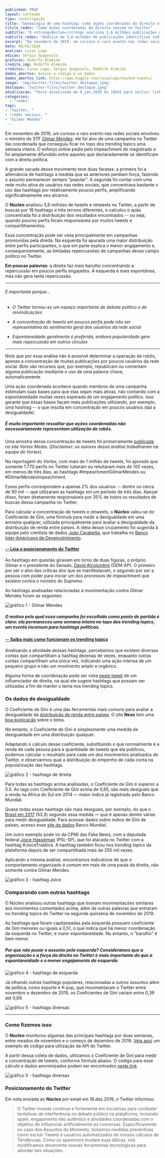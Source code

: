 ```yaml
---
published: TRUE
layout: conteudo
tipo: investigação
title: "Genealogia de uma hashtag: como ações coordenadas da direita nascem no Twitter"
titulo_redes: "Como ações coordenadas da direita nascem no Twitter"
subtitle: "O <strong>Núcleo</strong> analisou 3,6 milhões publicações no Twitter, a partir de buscas por 18 hashtags e três termos diferentes, e identificou indícios de coordenação em campanhas da direita política na rede social."
subtitle_redes: "Análise de 3,6 milhões de publicações identificou indícios de coordenação em campanhas na rede social."
excerpt: "Em novembro de 2019, um curioso e raro evento nas redes sociais envolveu o ministro do STF Gilmar Mendes: ele foi alvo de uma campanha no Twitter tão coordenada que conseguiu ficar no topo dos trending topics uma semana inteira. O esforço online pedia pelo impeachment do magistrado e foi amplamente difundido entre aqueles que declaradamente se identificam com a direita política. "
date: 08/01/2020
analise: Lucas Lago
edicao: Sérgio Spagnuolo
graficos: Rodolfo Almeida
credito_img: Rodolfo Almeida
creditos: Lucas Lago, Sérgio Spagnuolo, Rodolfo Almeida
dados_abertos: Acesse o código e os dados
dados_abertos_link: https://www.kaggle.com/lucaslago/hashed-tweets/
image: 'img/twitter-files/twitter_destaque.jpeg'
destaque: 'twitter-files/twitter_destaque.jpeg'
atualizacao: "Texto atualizado em 9.jan.2020 às 19h41 para incluir link para explicação sobre trending topics"
categories:
  - "redes"
tags:
- "Twitter, "
- "redes sociais, "
- "Gilmar Mendes"
---
```


Em novembro de 2019, um curioso e raro evento nas redes sociais envolveu o ministro do STF [Gilmar Mendes](http://bit.ly/2SYZg18): ele foi alvo de uma campanha no Twitter tão coordenada que conseguiu ficar no topo dos trending topics uma semana inteira. O esforço online pedia pelo impeachment do magistrado e foi amplamente difundido entre aqueles que declaradamente se identificam com a direita política. 

A grande sacada desse movimento teve duas facetas: a primeira foi a alternância de hashtags à medida que as anteriores perdiam força, fazendo o assunto permanecer sempre “popular”. A segunda foi contar com uma rede muito ativa de usuários nas redes sociais, que concentrava bastante o uso das hashtags por relativamente poucos perfis, amplificando significativamente seu alcance.

O **Núcleo** analisou 3,6 milhões de tweets e retweets no Twitter, a partir de buscas por 18 hashtags e três termos diferentes, e calculou o quão concentrada foi a distribuição dos resultados encontrados -- ou seja, quando poucos perfis foram responsáveis por muitos tweets e compartilhamentos.

Essa concentração pode ser vista principalmente em campanhas promovidas pela direita. Na esquerda foi apurada uma maior distribuição entre perfis participantes, o que em parte explica o menor engajamento e, consequentemente, as limitadas repercussões de campanhas desse campo político no Twitter.

**Em poucas palavras**: a direita faz mais barulho concentrando a repercussão em poucos perfis engajados. A esquerda é mais espontânea, mas não gera tanta repercussão.

---

###### É importante porque...

- *O Twitter tornou-se um espaço importante de debate político e de reivindicações*

- *A concentração de tweets em poucos perfis pode não ser representativa do sentimento geral dos usuários da rede social*

- *Espontaneidade geralmente é preferida, embora popularidade gere mais repercussão em outros círculos*

---

Note que por essa análise não é possível determinar a operação de robôs, apenas a concentração de muitas publicações por poucos usuários da rede social. *Bots* são recursos que, por exemplo, republicam ou comentam alguma publicação mediante o uso de uma palavra-chave, automaticamente.

Uma ação coordenada acontece quando membros de uma campanha estimulam suas bases para que elas sejam mais ativas, não contando com a espontaneidade muitas vezes esperada de um engajamento político. Isso garante que essas bases façam mais publicações utilizando, por exemplo, uma hashtag -- o que resulta em concentração em poucos usuários (daí a desigualdade).

##### É muito importante ressaltar que **ações coordenadas não necessariamente representam utilização de robôs**.

Uma amostra dessa concentração de tweets foi primeiramente [publicada](https://vortex.media/dados/19632/campanha-no-twitter-por-impeachment-de-gilmar-mendes-tem-marcas-de-acao-coordenada/) no site *Vortex Media*. (*Disclaimer: os autores dessa análise trabalharam na equipe do Vortex*). 

Na reportagem do *Vortex*, com mais de 1 milhão de tweets, foi apurado que somente 1.770 perfis no Twitter tuitaram ou retuitaram mais de 100 vezes, em menos de três dias, as hashtags #ImpeachmentGilmarMendes ou #GilmarMendesImpeachment.

Esses perfis correspondem a apenas 2% dos usuários -- dentre os cerca de 90 mil -- que utilizaram as hashtags em um período de três dias. Apesar disso, foram diretamente responsáveis por 35% de todos os resultados de buscas dessa campanha no Twitter.

Para calcular a concentração de tweets e retweets, o **Núcleo** valeu-se do Coeficiente de Gini, uma fórmula para medir a desigualdade em uma amostra qualquer, utilizada principalmente para avaliar a desigualdade da distribuição de renda entre países. A ideia desse cruzamento foi sugerida à equipe pelo cientista de dados [João Carabetta](https://twitter.com/joaocarabetta), que trabalha no [Banco Inter-Americano de Desenvolvimento](https://www.iadb.org/pt). 

#### [-- Leia o posicionamento do Twitter](#pos-twitter)

As hashtags em questão giravam em torno de duas figuras, o próprio Gilmar e o presidente do Senado, [David Alcolumbre](https://www25.senado.leg.br/web/senadores/senador/-/perfil/3830) (DEM-AP). O primeiro por ser o alvo das críticas dos que se manifestavam, o segundo por ser a pessoa com poder para iniciar um dos processos de impeachment que existem contra o ministro do Supremo.

As hashtags analisadas relacionadas à movimentação contra Gilmar Mendes foram as seguintes:

![gráfico 1 - Gilmar Mendes](https://github.com/voltdatalab/nucleo-landing/blob/gh-pages/img/twitter-files/gini-tweets_data.png?raw=true)

##### O motivo pelo qual essa campanha foi escolhida como ponto de partida é claro: ela permaneceu uma semana inteira no topo dos *trending topics*, um evento incomum para hashtags políticas.

#### [-- Saiba mais como funcionam os trending topics](https://help.twitter.com/pt/using-twitter/twitter-trending-faqs)

Analisando a atividade dessas hashtags, percebemos que existem diversas contas que compartilham a hashtag dezenas de vezes, enquanto outras contas compartilham uma única vez, indicando uma ação intensa de um pequeno grupo e não um movimento amplo e orgânico.

Alguma forma de coordenação pode ser vista [neste tweet](https://twitter.com/dimacgarcia/status/1194288289869651968) de um influenciador de direita, na qual ele sugere hashtags que possam ser utilizadas a fim de manter o tema nos trending topics. 

### Os dados de desigualdade

O Coeficiente de Gini é uma das ferramentas mais comuns para avaliar a desigualdade da [distribuição de renda entre países](http://www.ipea.gov.br/desafios/index.php?Itemid=23&id=2048%3Acatid%3D28&option=com_content). O site **Nexo** tem uma [boa explicação](https://www.nexojornal.com.br/grafico/2017/07/31/A-evolu%C3%A7%C3%A3o-da-desigualdade-de-renda-no-Brasil-e-no-mundo) sobre o tema.

No entanto, o Coeficiente de Gini é simplesmente uma medida de desigualdade em uma distribuição qualquer.

Adaptando o cálculo desse coeficiente, substituindo o que normalmente é a renda de cada pessoa para a quantidade de tweets que ela publicou, podemos calcular o resultado para cada um dos movimentos analisados do Twitter, e observarmos qual a distribuição do empenho de cada conta na popularização das hashtags.

![gráfico 2 - hashtags de direita](https://github.com/voltdatalab/nucleo-landing/blob/gh-pages/img/twitter-files/gini-tweets_direita.png?raw=true)

Para todas as hashtags acima analisadas, o Coeficiente de Gini é superior a 0.5. As tags com Coeficiente de Gini acima de 0,65, são mais desiguais que a renda na África do Sul em 2014 — maior índice já registrado pelo Banco Mundial.

Quase todas essas hashtags são mais desiguais, por exemplo, do que o [Brasil em 2017](https://data.worldbank.org/indicator/SI.POV.GINI?locations=BR) (53,3) segundo essa medida — que é apenas dentre várias para medir desigualdade. Para acessar dados sobre índice de Gini de países, acesso esse [site de dados](https://data.worldbank.org/indicator/SI.POV.GINI) Banco Mundial.

Um outro exemplo pode vir da CPMI das Fake News, com a deputada federal [Joice Hasselman](https://www.camara.leg.br/deputados/204546) (PSL-SP), que foi atacada no Twitter com a hashtag #JoiceTraidora. A hashtag também ficou nos _trending topics_ da plataforma depois de ser compartilhada mais de 250 mil vezes.

Aplicando a mesma análise, encontramos indicativos de que o comportamento organizado é comum em mais de uma pauta da direita, não somente contra Gilmar Mendes.

![gráfico 3 - hashtag Joice](https://github.com/voltdatalab/nucleo-landing/blob/gh-pages/img/twitter-files/gini-tweets_joice.png?raw=true)

### Comparando com outras hashtags

O Núcleo analisou outras hashtags que tiveram movimentações similares aos movimentos comentados acima, além de outras palavras que entraram no _trending topics_ do Twitter na segunda quinzena de novembro de 2019.

As hashtags que foram capitaneadas pela esquerda possuem coeficiente de Gini menores ou iguais a 0,51, o que indica que há menor coordenação da esquerda no Twitter, e maior espontaneidade. No entanto, o "barulho" é bem menor.

##### Por que não puxar o assunto pela esquerda? Consideramos que a organização e a força da direita no Twitter é mais importante do que a espontaneidade e o menor engajamento da esquerda.    

![gráfico 4 - hashtags de esquerda](https://github.com/voltdatalab/nucleo-landing/blob/gh-pages/img/twitter-files/gini-tweets_esquerda.png?raw=true)

Já olhando outras hashtags populares, relacionadas a outros assuntos além de política, como esporte e K-pop, que movimentaram o Twitter entre novembro e dezembro de 2019, os Coeficientes de Gini variam entre 0,39 até 0,69.

![gráfico 5 - hashtags diversas](https://github.com/voltdatalab/nucleo-landing/blob/gh-pages/img/twitter-files/gini-tweets_naopoliticas.png?raw=true)

---

### Como fizemos isso

O **Núcleo** monitorou algumas das principais hashtags por duas semanas, entre meados de novembro e o começo de dezembro de 2019. [Veja aqui](https://gist.github.com/voltdatalab/4b2351f5752e5f2b64c6978f53965a74) um exemplo de código para utilização da API do Twitter.

A partir dessa coleta de dados, utilizamos o Coeficiente de Gini para medir a concentração de tweets, conforme fórmula abaixo. O código para esse cálculo e dados anonimizados podem ser encontrados [neste link](https://www.kaggle.com/lucaslago/calculadora-indice-de-gini-hashed-data).

![gráfico 5 - hashtags diversas](https://github.com/voltdatalab/nucleo-landing/blob/gh-pages/img/twitter-files/gini-tweets_curvagini.png?raw=true)



<div id="pos-twitter"> </div>


### Posicionamento do Twitter

Em nota enviada ao **Núcleo** por email em 18.dez.2019, o Twitter informou:

> O Twitter investe contínua e fortemente em iniciativas para combater tentativas de interferência no debate público na plataforma, incluindo spam, engajamento não autêntico e atividades coordenadas com o objetivo de influenciar artificialmente as conversas. Especificamente no caso dos Assuntos do Momento, tomamos medidas preventivas como excluir Tweets e usuários automatizados de nossos cálculos de Tendências. Como os spammers mudam suas táticas, nós modificamos ativamente nossas ferramentas tecnológicas para abordar tais situações.
